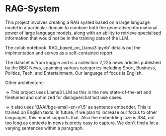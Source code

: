 # RAG-System

This project involves creating a RAG systed based on a large language model in a particular domain to combine both the generative/informational power of large language models, along with an ability to retrieve specialised information that would not be in the training data of the LLM.


The colab notebook 'RAG_based_on_Llama3.ipynb' details out the implmentation and serves as a self-contained report. 

The dataset is from kaggle and is a collection 2,225 news articles published by the BBC News, spanning various categories including Sport, Business, Politics, Tech, and Entertainment. Our language of focus is English.


Other architecture:

-> This project uses Llama3 LLM as this is the new state-of-the-art and finetuned and optimized for dialogue/chat bot use cases.

-> It also uses 'BAAI/bge-small-en-v1.5' as sentence embedder. This is trained on English texts. In future, if we plan to increase our focus to other languages, this model supports that. Also the embedding size is 384, not too long as contexts in news is pretty easy to capture. We don't find a lot a varying sentences within a paragraph.
